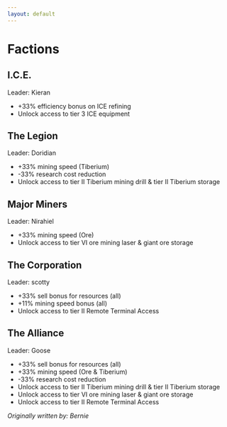 ```yaml
---
layout: default
---
```

# Factions

## I.C.E.

Leader: Kieran

*   +33% efficiency bonus on ICE refining
*   Unlock access to tier 3 ICE equipment

## The Legion

Leader: Doridian

*   +33% mining speed (Tiberium)
*   -33% research cost reduction
*   Unlock access to tier II Tiberium mining drill & tier II Tiberium storage

## Major Miners

Leader: Nirahiel

*   +33% mining speed (Ore)
*   Unlock access to tier VI ore mining laser & giant ore storage

## The Corporation

Leader: scotty

*   +33% sell bonus for resources (all)
*   +11% mining speed bonus (all)
*   Unlock access to tier II Remote Terminal Access

## The Alliance

Leader: Goose

*   +33% sell bonus for resources (all)
*   +33% mining speed (Ore & Tiberium)
*   -33% research cost reduction
*   Unlock access to tier II Tiberium mining drill & tier II Tiberium storage
*   Unlock access to tier VI ore mining laser & giant ore storage
*   Unlock access to tier II Remote Terminal Access

*Originally written by: Bernie*
